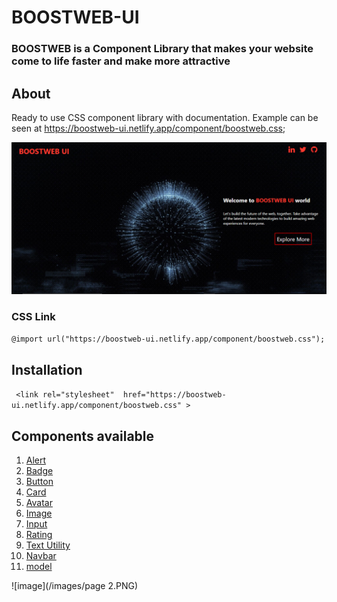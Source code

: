 # BOOSTWEB-UI
### BOOSTWEB is a Component Library that makes your website come to life faster and make more attractive
## About
Ready to use CSS component library with documentation.
Example can be seen at  https://boostweb-ui.netlify.app/component/boostweb.css;

![image](/images/component-wallpaper.PNG)

### CSS Link

``` @import url("https://boostweb-ui.netlify.app/component/boostweb.css"); ```

## Installation
 

```  <link rel="stylesheet"  href="https://boostweb-ui.netlify.app/component/boostweb.css" > ```


## Components available
1. [Alert](https://boostweb-ui.netlify.app/component/alert/alert.html)
1. [Badge](https://boostweb-ui.netlify.app/component/badge/badge.html)
1. [Button](https://boostweb-ui.netlify.app/component/button/button.html)
1. [Card](https://boostweb-ui.netlify.app/component/card/card.html)
1. [Avatar](https://boostweb-ui.netlify.app/component/avatar/avatar.html)
1. [Image](https://boostweb-ui.netlify.app/component/image/image.html)
1. [Input](https://boostweb-ui.netlify.app/component/input/input.html)
1. [Rating](https://boostweb-ui.netlify.app/component/rating/rating.html)
1. [Text Utility](https://boostweb-ui.netlify.app/component/utility/utility.html)
1. [Navbar](https://boostweb-ui.netlify.app/component/navbar/navbar.html)
1. [model](https://boostweb-ui.netlify.app/component/model/model.html)

 ![image](/images/page 2.PNG)
